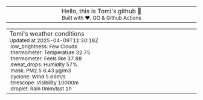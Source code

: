 
<div align="center">
<table>
<tbody>
<td align="center">
<img width="2000" height="0"><br>
Hello, this is Tomi's github 👋<br>
<sup>Built with ❤️, GO & Github Actions</sup><br>
<img width="2000" height="0">
</td>
</tbody>
</table>
</div>
<table>
<tbody>
<td align="left">
<img width="2000" height="0"><br>
Tomi's weather conditions<br>
<sup>Updated at 2025-04-09T11:30:18Z</sup><br>
<sup>:low_brightness: Few Clouds</sup><br>
<sup>:thermometer: Temperature 32.75 </sup><br>
<sup>:thermometer: Feels like 37.88</sup><br>
<sup>:sweat_drops: Humidity 57%</sup><br>
<sup>:mask: PM2.5 6.43 μg/m3</sup><br>
<sup>:cyclone: Wind 5.66m/s </sup><br>
<sup>:telescope: Visibility 10000m </sup><br>
<sup>:droplet: Rain 0mm/last 1h </sup><br>
<img width="2000" height="0">
</td>
<td align="left">
<img width="2000" height="0"><br>
<br>
<img width="2000" height="0">
</td>
</tbody>
</table>
</div>
    